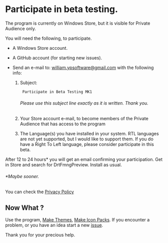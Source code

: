 # Participate in beta testing.

The program is currently on Windows Store, but it is visible for Private Audience only.

You will need the following, to participate.

- A Windows Store account.

- A GitHub account (for starting new issues).

- Send  an e-mail to: william.ypsoftware@gmail.com with the following info:

  1. Subject: 
  
     ```
      Participate in Beta Testing MK1
     ```

     ###### Please use this subject line exactly as it is written. Thank you.

  2. Your Store account e-mail, to become members of the Private Audience that has access to the program
  
  3. The Language(s) you have installed in your system. RTL languages are not yet supported, but I would like to support them. If you do have a Right To Left language, please consider participate in this beta.

After 12 to 24 hours* you will get an email confirming your participation. Get in Store and search for DrtFmngPreview. Install as usual.

###### *Maybe sooner.

You can check the [Privacy Policy](Privacy_Policy.md)

## Now What ?

Use the program, [Make Themes](How_to_make_a_theme.md), [Make Icon Packs](How_to_make_an_icon_pack.md). If you encounter a problem, or you have an idea start a new [issue](https://github.com/WilliamDrt/DrtFMngPreview/issues).

Thank you  for your precious help. 